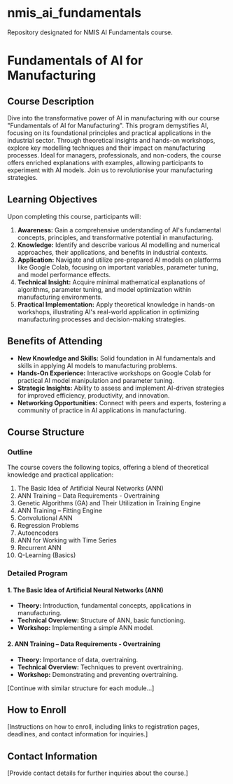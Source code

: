 # nmis_ai_fundamentals
Repository designated for NMIS AI Fundamentals course.
# Fundamentals of AI for Manufacturing

## Course Description

Dive into the transformative power of AI in manufacturing with our course "Fundamentals of AI for Manufacturing". This program demystifies AI, focusing on its foundational principles and practical applications in the industrial sector. Through theoretical insights and hands-on workshops, explore key modelling techniques and their impact on manufacturing processes. Ideal for managers, professionals, and non-coders, the course offers enriched explanations with examples, allowing participants to experiment with AI models. Join us to revolutionise your manufacturing strategies.

## Learning Objectives

Upon completing this course, participants will:

1. **Awareness:** Gain a comprehensive understanding of AI's fundamental concepts, principles, and transformative potential in manufacturing.
2. **Knowledge:** Identify and describe various AI modelling and numerical approaches, their applications, and benefits in industrial contexts.
3. **Application:** Navigate and utilize pre-prepared AI models on platforms like Google Colab, focusing on important variables, parameter tuning, and model performance effects.
4. **Technical Insight:** Acquire minimal mathematical explanations of algorithms, parameter tuning, and model optimization within manufacturing environments.
5. **Practical Implementation:** Apply theoretical knowledge in hands-on workshops, illustrating AI's real-world application in optimizing manufacturing processes and decision-making strategies.

## Benefits of Attending

- **New Knowledge and Skills:** Solid foundation in AI fundamentals and skills in applying AI models to manufacturing problems.
- **Hands-On Experience:** Interactive workshops on Google Colab for practical AI model manipulation and parameter tuning.
- **Strategic Insights:** Ability to assess and implement AI-driven strategies for improved efficiency, productivity, and innovation.
- **Networking Opportunities:** Connect with peers and experts, fostering a community of practice in AI applications in manufacturing.

## Course Structure

### Outline

The course covers the following topics, offering a blend of theoretical knowledge and practical application:

1. The Basic Idea of Artificial Neural Networks (ANN)
2. ANN Training – Data Requirements - Overtraining
3. Genetic Algorithms (GA) and Their Utilization in Training Engine
4. ANN Training – Fitting Engine
5. Convolutional ANN
6. Regression Problems
7. Autoencoders
8. ANN for Working with Time Series
9. Recurrent ANN
10. Q-Learning (Basics)

### Detailed Program

#### 1. The Basic Idea of Artificial Neural Networks (ANN)
- **Theory:** Introduction, fundamental concepts, applications in manufacturing.
- **Technical Overview:** Structure of ANN, basic functioning.
- **Workshop:** Implementing a simple ANN model.

#### 2. ANN Training – Data Requirements - Overtraining
- **Theory:** Importance of data, overtraining.
- **Technical Overview:** Techniques to prevent overtraining.
- **Workshop:** Demonstrating and preventing overtraining.

[Continue with similar structure for each module...]

## How to Enroll

[Instructions on how to enroll, including links to registration pages, deadlines, and contact information for inquiries.]

## Contact Information

[Provide contact details for further inquiries about the course.]

